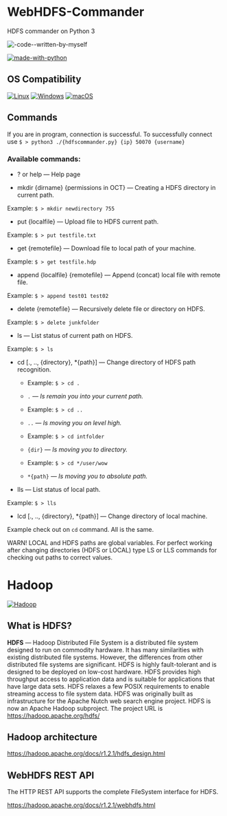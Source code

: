 # WebHDFS-Commander
HDFS commander on Python 3

![_-code-_-written-by-myself](https://user-images.githubusercontent.com/31628014/162436697-a87ec5fe-980c-4377-931f-f6f2e3eade8c.svg)

[![made-with-python](http://ForTheBadge.com/images/badges/made-with-python.svg)](https://www.python.org/)

## OS Compatibility

[![Linux](https://svgshare.com/i/Zhy.svg)](https://ru.wikipedia.org/wiki/Linux)
[![Windows](https://svgshare.com/i/ZhY.svg)](https://ru.wikipedia.org/wiki/Windows)
[![macOS](https://svgshare.com/i/ZjP.svg)](https://ru.wikipedia.org/wiki/MacOS)

## Commands

If you are in program, connection is successful. To successfully connect use `$ > python3 ./{hdfscommander.py} {ip} 50070 {username}`

### Available commands:

- ? or help — Help page

- mkdir {dirname} {permissions in OCT} — Creating a HDFS directory in current path.

Example: `$ > mkdir newdirectory 755`

- put {localfile} — Upload file to HDFS current path.

Example: `$ > put testfile.txt`

- get {remotefile} — Download file to local path of your machine.

Example: `$ > get testfile.hdp`

- append {localfile} {remotefile} — Append (concat) local file with remote file.

Example: `$ > append test01 test02`

- delete {remotefile} — Recursively delete file or directory on HDFS.

Example: `$ > delete junkfolder`

- ls — List status of current path on HDFS.

Example: `$ > ls`

- cd \[., .., {directory}, \*{path}] — Change directory of HDFS path recognition.

  - Example: `$ > cd .`                     

  - `.`        —  _Is remain you into your current path._

  - Example: `$ > cd ..`                    

  - `..`       —  _Is moving you on level high._

  - Example: `$ > cd intfolder`            

  - `{dir}`    —  _Is moving you to directory._

  - Example: `$ > cd */user/wow`          

  - `*{path}`  —  _Is moving you to absolute path._

- lls — List status of local path.

Example: `$ > lls`

- lcd \[., .., {directory}, \*{path}] — Change directory of local machine.

Example check out on `cd` command. All is the same.

WARN! LOCAL and HDFS paths are global variables. For perfect working after changing directories (HDFS or LOCAL) type LS or LLS commands for checking out paths to correct values.

# Hadoop

[![Hadoop](https://user-images.githubusercontent.com/31628014/156457088-d77db39d-5c04-4954-b898-c303de58792e.png)](https://hadoop.apache.org/)

## What is HDFS?
**HDFS** — Hadoop Distributed File System is a distributed file system designed to run on commodity hardware. It has many similarities with existing distributed file systems. However, the differences from other distributed file systems are significant. HDFS is highly fault-tolerant and is designed to be deployed on low-cost hardware. HDFS provides high throughput access to application data and is suitable for applications that have large data sets. HDFS relaxes a few POSIX requirements to enable streaming access to file system data. HDFS was originally built as infrastructure for the Apache Nutch web search engine project. HDFS is now an Apache Hadoop subproject. 
The project URL is https://hadoop.apache.org/hdfs/

## Hadoop architecture
https://hadoop.apache.org/docs/r1.2.1/hdfs_design.html

## WebHDFS REST API
The HTTP REST API supports the complete FileSystem interface for HDFS.

https://hadoop.apache.org/docs/r1.2.1/webhdfs.html


